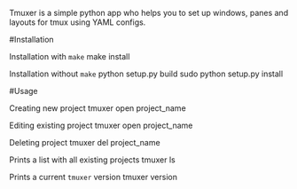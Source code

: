 Tmuxer is a simple python app who helps you to set up windows, panes and layouts for tmux using YAML configs.

#Installation

Installation with `make`
    make install

Installation without `make`
    python setup.py build
    sudo python setup.py install 

#Usage

Creating new project
    tmuxer open project_name

Editing existing project
    tmuxer open project_name

Deleting project
    tmuxer del project_name

Prints a list with all existing projects
    tmuxer ls

Prints a current `tmuxer` version
    tmuxer version
